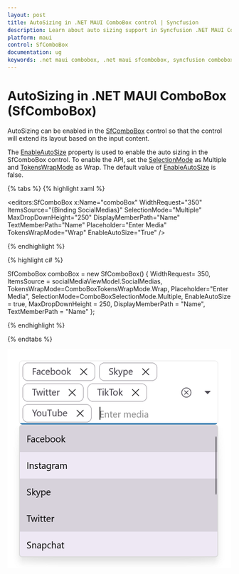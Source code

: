 ```yaml
---
layout: post
title: AutoSizing in .NET MAUI ComboBox control | Syncfusion
description: Learn about auto sizing support in Syncfusion .NET MAUI ComboBox (SfComboBox) control and more here.
platform: maui
control: SfComboBox
documentation: ug
keywords: .net maui combobox, .net maui sfcombobox, syncfusion combobox, combobox maui, .net maui dropdown list, .net maui select menu.
---
```


# AutoSizing in .NET MAUI ComboBox (SfComboBox)

AutoSizing can be enabled in the [SfComboBox](https://help.syncfusion.com/cr/maui/Syncfusion.Maui.Inputs.SfComboBox.html) control so that the control will extend its layout based on the input content.

The [EnableAutoSize](https://help.syncfusion.com/cr/maui/Syncfusion.Maui.Inputs.SfComboBox.html#Syncfusion_Maui_Inputs_SfComboBox_EnableAutoSize) property is used to enable the auto sizing in the SfComboBox control. To enable the API, set the [SelectionMode](https://help.syncfusion.com/cr/maui/Syncfusion.Maui.Inputs.SfComboBox.html#Syncfusion_Maui_Inputs_SfComboBox_SelectionMode) as Multiple and [TokensWrapMode](https://help.syncfusion.com/cr/maui/Syncfusion.Maui.Inputs.SfComboBox.html#Syncfusion_Maui_Inputs_SfComboBox_TokensWrapMode) as Wrap. The default value of [EnableAutoSize](https://help.syncfusion.com/cr/maui/Syncfusion.Maui.Inputs.SfComboBox.html#Syncfusion_Maui_Inputs_SfComboBox_EnableAutoSize) is false.

{% tabs %}
{% highlight xaml %}

<editors:SfComboBox x:Name="comboBox"
            WidthRequest="350"
            ItemsSource="{Binding SocialMedias}"
            SelectionMode="Multiple"
            MaxDropDownHeight="250"
            DisplayMemberPath="Name"
            TextMemberPath="Name"
            Placeholder="Enter Media"
            TokensWrapMode="Wrap"
            EnableAutoSize="True" />

{% endhighlight %}

{% highlight c# %}

SfComboBox comboBox = new SfComboBox() 
{
        WidthRequest= 350,
        ItemsSource = socialMediaViewModel.SocialMedias,
        TokensWrapMode=ComboBoxTokensWrapMode.Wrap,
        Placeholder="Enter Media",
        SelectionMode=ComboBoxSelectionMode.Multiple,
        EnableAutoSize = true,
        MaxDropDownHeight = 250,
        DisplayMemberPath = "Name",
        TextMemberPath = "Name"
};

{% endhighlight %}

{% endtabs %}

![.NET MAUI ComboBox AutoSize.](Images/AutoSizing/net-maui-combobox-autosize.png)

